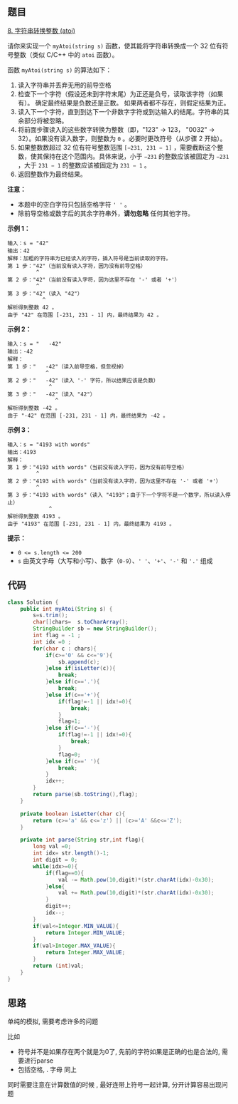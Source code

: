 ## 题目

[8. 字符串转换整数 (atoi)](https://leetcode.cn/problems/string-to-integer-atoi/)

请你来实现一个 `myAtoi(string s)` 函数，使其能将字符串转换成一个 32 位有符号整数（类似 C/C++ 中的 `atoi` 函数）。

函数 `myAtoi(string s)` 的算法如下：

1. 读入字符串并丢弃无用的前导空格
2. 检查下一个字符（假设还未到字符末尾）为正还是负号，读取该字符（如果有）。 确定最终结果是负数还是正数。 如果两者都不存在，则假定结果为正。
3. 读入下一个字符，直到到达下一个非数字字符或到达输入的结尾。字符串的其余部分将被忽略。
4. 将前面步骤读入的这些数字转换为整数（即，"123" -> 123， "0032" -> 32）。如果没有读入数字，则整数为 `0` 。必要时更改符号（从步骤 2 开始）。
5. 如果整数数超过 32 位有符号整数范围 `[−231, 231 − 1]` ，需要截断这个整数，使其保持在这个范围内。具体来说，小于 `−231` 的整数应该被固定为 `−231` ，大于 `231 − 1` 的整数应该被固定为 `231 − 1` 。
6. 返回整数作为最终结果。

**注意：**

- 本题中的空白字符只包括空格字符 `' '` 。
- 除前导空格或数字后的其余字符串外，**请勿忽略** 任何其他字符。

**示例 1：**

```
输入：s = "42"
输出：42
解释：加粗的字符串为已经读入的字符，插入符号是当前读取的字符。
第 1 步："42"（当前没有读入字符，因为没有前导空格）
         ^
第 2 步："42"（当前没有读入字符，因为这里不存在 '-' 或者 '+'）
         ^
第 3 步："42"（读入 "42"）
           ^
解析得到整数 42 。
由于 "42" 在范围 [-231, 231 - 1] 内，最终结果为 42 。
```

**示例 2：**

```
输入：s = "   -42"
输出：-42
解释：
第 1 步："   -42"（读入前导空格，但忽视掉）
            ^
第 2 步："   -42"（读入 '-' 字符，所以结果应该是负数）
             ^
第 3 步："   -42"（读入 "42"）
               ^
解析得到整数 -42 。
由于 "-42" 在范围 [-231, 231 - 1] 内，最终结果为 -42 。
```

**示例 3：**

```
输入：s = "4193 with words"
输出：4193
解释：
第 1 步："4193 with words"（当前没有读入字符，因为没有前导空格）
         ^
第 2 步："4193 with words"（当前没有读入字符，因为这里不存在 '-' 或者 '+'）
         ^
第 3 步："4193 with words"（读入 "4193"；由于下一个字符不是一个数字，所以读入停止）
             ^
解析得到整数 4193 。
由于 "4193" 在范围 [-231, 231 - 1] 内，最终结果为 4193 。
```

**提示：**

- `0 <= s.length <= 200`
- `s` 由英文字母（大写和小写）、数字（`0-9`）、`' '`、`'+'`、`'-'` 和 `'.'` 组成



## 代码

```java
class Solution {
    public int myAtoi(String s) {
        s=s.trim();
        char[]chars=  s.toCharArray();
        StringBuilder sb = new StringBuilder();
        int flag = -1 ;
        int idx =0 ;
        for(char c : chars){
            if(c>='0' && c<='9'){
                sb.append(c);
            }else if(isLetter(c)){
                break;
            }else if(c=='.'){
                break;
            }else if(c=='+'){
                if(flag!=-1 || idx!=0){
                    break;
                }
                flag=1;            
            }else if(c=='-'){
                if(flag!=-1 || idx!=0){
                    break;
                }
                flag=0;            
            }else if(c==' '){
                break;
            }
            idx++;
        }
        return parse(sb.toString(),flag);
    }

    private boolean isLetter(char c){
        return (c>='a' && c<='z') || (c>='A' &&c<='Z');
    }

    private int parse(String str,int flag){
        long val =0;
        int idx= str.length()-1;
        int digit = 0;
        while(idx>=0){
            if(flag==0){
                val -= Math.pow(10,digit)*(str.charAt(idx)-0x30);
            }else{
                val += Math.pow(10,digit)*(str.charAt(idx)-0x30);
            }
            digit++;
            idx--;
        }
        if(val<=Integer.MIN_VALUE){
            return Integer.MIN_VALUE;
        }
        if(val>Integer.MAX_VALUE){
            return Integer.MAX_VALUE;
        }
        return (int)val;
    }
} 
```

## 思路

单纯的模拟, 需要考虑许多的问题

比如

- 符号并不是如果存在两个就是为0了, 先前的字符如果是正确的也是合法的, 需要进行parse
- 包括空格,  . 字母 同上

同时需要注意在计算数值的时候 , 最好连带上符号一起计算, 分开计算容易出现问题

